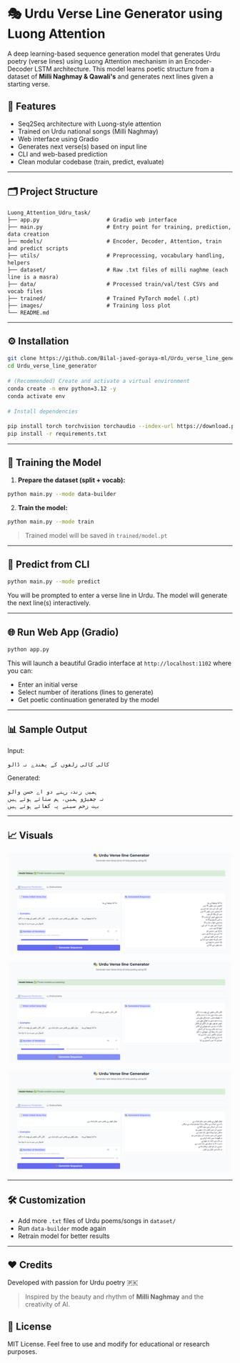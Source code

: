
# 🎭 Urdu Verse Line Generator using Luong Attention

A deep learning-based sequence generation model that generates Urdu poetry (verse lines) using Luong Attention mechanism in an Encoder-Decoder LSTM architecture. This model learns poetic structure from a dataset of **Milli Naghmay & Qawali's** and generates next lines given a starting verse.

## 📌 Features

- Seq2Seq architecture with Luong-style attention
- Trained on Urdu national songs (Milli Naghmay)
- Web interface using Gradio
- Generates next verse(s) based on input line
- CLI and web-based prediction
- Clean modular codebase (train, predict, evaluate)

---

## 🗂️ Project Structure

```
Luong_Attention_Udru_task/
├── app.py                     # Gradio web interface
├── main.py                    # Entry point for training, prediction, data creation
├── models/                    # Encoder, Decoder, Attention, train and predict scripts
├── utils/                     # Preprocessing, vocabulary handling, helpers
├── dataset/                   # Raw .txt files of milli naghme (each line is a masra)
├── data/                      # Processed train/val/test CSVs and vocab files
├── trained/                   # Trained PyTorch model (.pt)
├── images/                    # Training loss plot
└── README.md
```

---

## ⚙️ Installation

```bash
git clone https://github.com/Bilal-javed-goraya-ml/Urdu_verse_line_generator.git
cd Urdu_verse_line_generator

# (Recommended) Create and activate a virtual environment
conda create -n env python=3.12 -y
conda activate env

# Install dependencies

pip install torch torchvision torchaudio --index-url https://download.pytorch.org/whl/nightly/cu121
pip install -r requirements.txt
```

---

## 🧠 Training the Model

1. **Prepare the dataset (split + vocab):**

```bash
python main.py --mode data-builder
```

2. **Train the model:**

```bash
python main.py --mode train
```

> Trained model will be saved in `trained/model.pt`

---

## 🔮 Predict from CLI

```bash
python main.py --mode predict
```

You will be prompted to enter a verse line in Urdu. The model will generate the next line(s) interactively.

---

## 🌐 Run Web App (Gradio)

```bash
python app.py
```

This will launch a beautiful Gradio interface at `http://localhost:1102` where you can:

- Enter an initial verse
- Select number of iterations (lines to generate)
- Get poetic continuation generated by the model

---

## 📊 Sample Output

Input:
```
کالی کالی زلفوں کے پھندے نہ ڈالو
```

Generated:
```
ہمیں زندہ رہنے دو اے حسن والو
نہ چھیڑو ہمیں، ہم ستائے ہوئے ہیں
بہت زخم سینے پہ کھائے ہوئے ہیں
```

---

## 📈 Visuals

<p align="center">
  <img src="images/test.png" width="500" />
</p>

<p align="center">
  <img src="images/test1.png" width="500" />
</p>

<p align="center">
  <img src="images/test2.png" width="500" />
</p>

---

## 🛠️ Customization

- Add more `.txt` files of Urdu poems/songs in `dataset/`
- Run `data-builder` mode again
- Retrain model for better results

---

## ❤️ Credits

Developed with passion for Urdu poetry 🇵🇰

> Inspired by the beauty and rhythm of **Milli Naghmay** and the creativity of AI.

## 📜 License

MIT License. Feel free to use and modify for educational or research purposes.